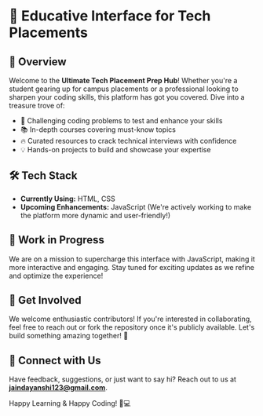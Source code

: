 # 🚀 Educative Interface for Tech Placements

## 🌟 Overview
Welcome to the **Ultimate Tech Placement Prep Hub**! Whether you're a student gearing up for campus placements or a professional looking to sharpen your coding skills, this platform has got you covered. Dive into a treasure trove of:
- 🧠 Challenging coding problems to test and enhance your skills
- 📚 In-depth courses covering must-know topics
- 🔥 Curated resources to crack technical interviews with confidence
- 💡 Hands-on projects to build and showcase your expertise

## 🛠 Tech Stack
- **Currently Using:** HTML, CSS
- **Upcoming Enhancements:** JavaScript (We're actively working to make the platform more dynamic and user-friendly!)

## 🚧 Work in Progress
We are on a mission to supercharge this interface with JavaScript, making it more interactive and engaging. Stay tuned for exciting updates as we refine and optimize the experience!

## 🤝 Get Involved
We welcome enthusiastic contributors! If you're interested in collaborating, feel free to reach out or fork the repository once it's publicly available. Let's build something amazing together! 💪

## 📩 Connect with Us
Have feedback, suggestions, or just want to say hi? Reach out to us at **jaindayanshi123@gmail.com**.

Happy Learning & Happy Coding! 🚀💻

